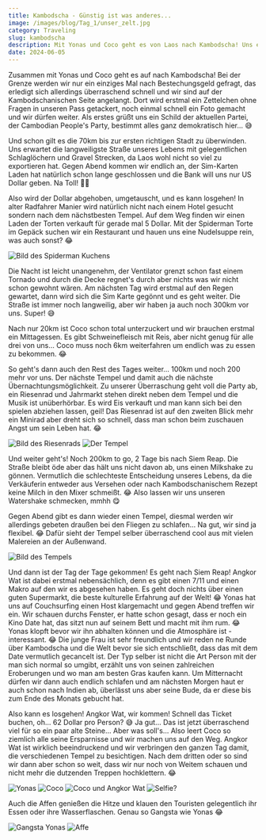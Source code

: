 ```yaml
---
title: Kambodscha - Günstig ist was anderes...
image: /images/blog/Tag_1/unser_zelt.jpg
category: Traveling
slug: kambodscha
description: Mit Yonas und Coco geht es von Laos nach Kambodscha! Uns erwarten viele 7/11, schlechte Milkshakes und ein Weltkulterbe.
date: 2024-06-05
---
```


Zusammen mit Yonas und Coco geht es auf nach Kambodscha! Bei der Grenze werden wir nur ein einziges Mal nach Bestechungsgeld gefragt, das erledigt sich allerdings überraschend schnell und wir sind auf der Kambodschanischen Seite angelangt. Dort wird erstmal ein Zettelchen ohne Fragen in unseren Pass getackert, noch einmal schnell ein Foto gemacht und wir dürfen weiter. Als erstes grüßt uns ein Schild der aktuellen Partei, der Cambodian People's Party, bestimmt alles ganz demokratisch hier... 😅

Und schon gilt es die 70km bis zur ersten richtigen Stadt zu überwinden. Uns erwartet die langweiligste Straße unseres Lebens mit gelegentlichen Schlaglöchern und Gravel Strecken, da Laos wohl nicht so viel zu exportieren hat. Gegen Abend kommen wir endlich an, der Sim-Karten Laden hat natürlich schon lange geschlossen und die Bank will uns nur US Dollar geben. Na Toll! 🤦‍♂️

Also wird der Dollar abgehoben, umgetauscht, und es kann losgehen! In alter Radfahrer Manier wird natürlich nicht nach einem Hotel gesucht sondern nach dem nächstbesten Tempel. Auf dem Weg finden wir einen Laden der Torten verkauft für gerade mal 5 Dollar. Mit der Spiderman Torte im Gepäck suchen wir ein Restaurant und hauen uns eine Nudelsuppe rein, was auch sonst? 😂

![Bild des Spiderman Kuchens](/images/blog/Kambodscha/spiderman_torte.jpg)

Die Nacht ist leicht unangenehm, der Ventilator grenzt schon fast einem Tornado und durch die Decke regnet's durch aber nichts was wir nicht schon gewohnt wären. Am nächsten Tag wird erstmal auf den Regen gewartet, dann wird sich die Sim Karte gegönnt und es geht weiter. Die Straße ist immer noch langweilig, aber wir haben ja auch noch 300km vor uns. Super! 😅

Nach nur 20km ist Coco schon total unterzuckert und wir brauchen erstmal ein Mittagessen. Es gibt Schweinefleisch mit Reis, aber nicht genug für alle drei von uns... Coco muss noch 6km weiterfahren um endlich was zu essen zu bekommen. 😂

So geht's dann auch den Rest des Tages weiter... 100km und noch 200 mehr vor uns. Der nächste Tempel und damit auch die nächste Übernachtungsmöglichkeit. Zu unserer Überraschung geht voll die Party ab, ein Riesenrad und Jahrmarkt stehen direkt neben dem Tempel und die Musik ist unüberhörbar. Es wird Eis verkauft und man kann sich bei den spielen abziehen lassen, geil! Das Riesenrad ist auf den zweiten Blick mehr ein Minirad aber dreht sich so schnell, dass man schon beim zuschauen Angst um sein Leben hat. 😂

![Bild des Riesenrads](/images/blog/Kambodscha/ferris_wheel.jpg)
![Der Tempel](/images/blog/Kambodscha/tempel_jahrmarkt.jpg)

Und weiter geht's! Noch 200km to go, 2 Tage bis nach Siem Reap. Die Straße bleibt öde aber das hält uns nicht davon ab, uns einen Milkshake zu gönnen. Vermutlich die schlechteste Entscheidung unseres Lebens, da die Verkäuferin entweder aus Versehen oder nach Kambodschanischem Rezept keine Milch in den Mixer schmeißt. 😂 Also lassen wir uns unseren Watershake schmecken, mmhh 😋

Gegen Abend gibt es dann wieder einen Tempel, diesmal werden wir allerdings gebeten draußen bei den Fliegen zu schlafen... Na gut, wir sind ja flexibel. 😂
Dafür sieht der Tempel selber überraschend cool aus mit vielen Malereien an der Außenwand.

![Bild des Tempels](/images/blog/Kambodscha/tempel_bilder.jpg)

Und dann ist der Tag der Tage gekommen! Es geht nach Siem Reap! Angkor Wat ist dabei erstmal nebensächlich, denn es gibt einen 7/11 und einen Makro auf den wir es abgesehen haben. Es geht doch nichts über einen guten Supermarkt, die beste kulturelle Erfahrung auf der Welt! 😂
Yonas hat uns auf Couchsurfing einen Host klargemacht und gegen Abend treffen wir ein. Wir schauen durchs Fenster, er hatte schon gesagt, dass er noch ein Kino Date hat, das sitzt nun auf seinem Bett und macht mit ihm rum. 😂
Yonas klopft bevor wir ihn abhalten können und die Atmosphäre ist - interessant. 😂 Die junge Frau ist sehr freundlich und wir reden ne Runde über Kambodscha und die Welt bevor sie sich entschließt, dass das mit dem Date vermutlich gecancelt ist. Der Typ selber ist nicht die Art Person mit der man sich normal so umgibt, erzählt uns von seinen zahlreichen Eroberungen und wo man am besten Gras kaufen kann. Um Mitternacht dürfen wir dann auch endlich schlafen und am nächsten Morgen haut er auch schon nach Indien ab, überlässt uns aber seine Bude, da er diese bis zum Ende des Monats gebucht hat.

Also kann es losgehen! Angkor Wat, wir kommen! Schnell das Ticket buchen, oh... 62 Dollar pro Person? 😅 Ja gut... Das ist jetzt überraschend viel für so ein paar alte Steine...
Aber was soll's... Also leert Coco so ziemlich alle seine Ersparnisse und wir machen uns auf den Weg. Angkor Wat ist wirklich beeindruckend und wir verbringen den ganzen Tag damit, die verschiedenen Tempel zu besichtigen. Nach dem dritten oder so sind wir dann aber schon so weit, dass wir nur noch von Weitem schauen und nicht mehr die dutzenden Treppen hochklettern. 😂

![Yonas](/images/blog/Kambodscha/yonas_smiling.JPG)
![Coco](/images/blog/Kambodscha/coco_smiling.JPG)
![Coco und Angkor Wat](/images/blog/Kambodscha/coco_angkor_wat.JPG)
![Selfie?](/images/blog/Kambodscha/selfie.JPG)

Auch die Affen genießen die Hitze und klauen den Touristen gelegentlich ihr Essen oder ihre Wasserflaschen. Genau so Gangsta wie Yonas 😂

![Gangsta Yonas](/images/blog/Kambodscha/yonas_gangster.JPG)
![Affe](/images/blog/Kambodscha/monkey.JPG)